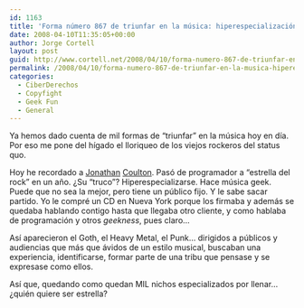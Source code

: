 ```yaml
---
id: 1163
title: 'Forma número 867 de triunfar en la música: hiperespecialización'
date: 2008-04-10T11:35:05+00:00
author: Jorge Cortell
layout: post
guid: http://www.cortell.net/2008/04/10/forma-numero-867-de-triunfar-en-la-musica-hiperespecializacion/
permalink: /2008/04/10/forma-numero-867-de-triunfar-en-la-musica-hiperespecializacion/
categories:
  - CiberDerechos
  - Copyfight
  - Geek Fun
  - General
---
```

Ya hemos dado cuenta de mil formas de &#8220;triunfar&#8221; en la música hoy en día. Por eso me pone del hígado el lloriqueo de los viejos rockeros del status quo.

Hoy he recordado a <a href="http://potw.news.yahoo.com/s/potw/61785/how-to-become-a-rock-star;_ylt=AoLfLo1GjM.NAtLwVjbiNAkKwId4" title="Yahoo people" target="_blank">Jonathan</a> <a href="http://www.jonathancoulton.com/" title="su blog" target="_blank">Coulton</a>. Pasó de programador a &#8220;estrella del rock&#8221; en un año. ¿Su &#8220;truco&#8221;? Hiperespecializarse. Hace música geek. Puede que no sea la mejor, pero tiene un público fijo. Y le sabe sacar partido. Yo le compré un CD en Nueva York porque los firmaba y además se quedaba hablando contigo hasta que llegaba otro cliente, y como hablaba de programación y otros _geekness_, pues claro&#8230;

Así aparecieron el Goth, el Heavy Metal, el Punk&#8230; dirigidos a públicos y audiencias que más que ávidos de un estilo musical, buscaban una experiencia, identificarse, formar parte de una tribu que pensase y se expresase como ellos.

Así que, quedando como quedan MIL nichos especializados por llenar&#8230; ¿quién quiere ser estrella?